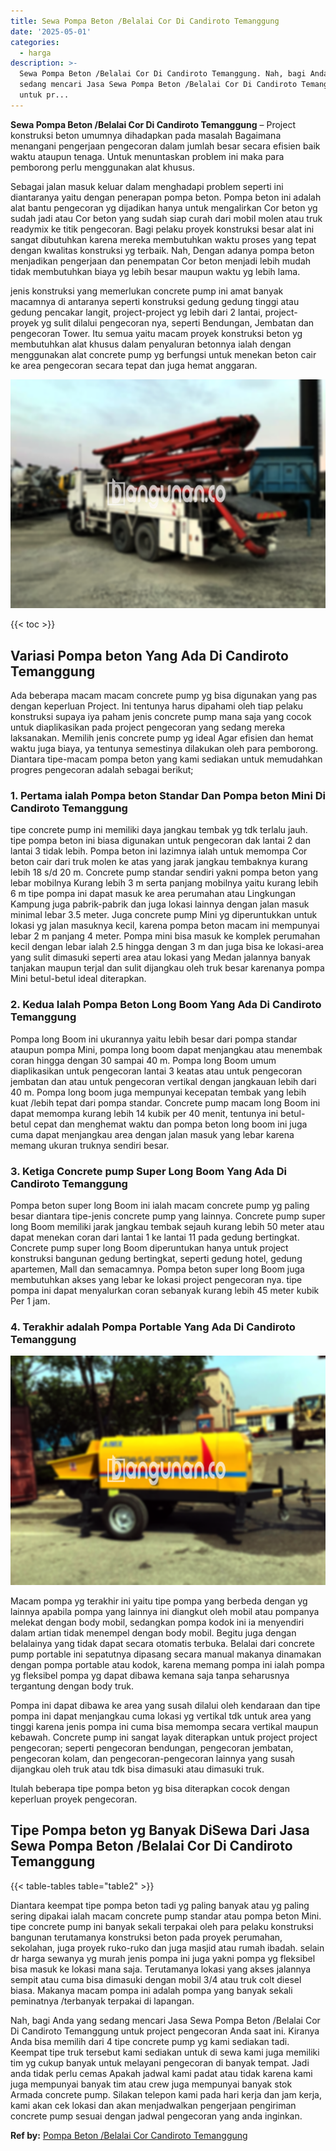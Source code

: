 ```yaml
---
title: Sewa Pompa Beton /Belalai Cor Di Candiroto Temanggung
date: '2025-05-01'
categories:
  - harga
description: >-
  Sewa Pompa Beton /Belalai Cor Di Candiroto Temanggung. Nah, bagi Anda yang
  sedang mencari Jasa Sewa Pompa Beton /Belalai Cor Di Candiroto Temanggung
  untuk pr...
---
```


**Sewa Pompa Beton /Belalai Cor Di Candiroto Temanggung** – Project konstruksi beton umumnya dihadapkan pada masalah Bagaimana menangani pengerjaan pengecoran dalam jumlah besar secara efisien baik waktu ataupun tenaga. Untuk menuntaskan problem ini maka para pemborong perlu menggunakan alat khusus.

Sebagai jalan masuk keluar dalam menghadapi problem seperti ini diantaranya yaitu dengan penerapan pompa beton. Pompa beton ini adalah alat bantu pengecoran yg dijadikan hanya untuk mengalirkan Cor beton yg sudah jadi atau Cor beton yang sudah siap curah dari mobil molen atau truk readymix ke titik pengecoran. Bagi pelaku proyek konstruksi besar alat ini sangat dibutuhkan karena mereka membutuhkan waktu proses yang tepat dengan kwalitas konstruksi yg terbaik. Nah, Dengan adanya pompa beton menjadikan pengerjaan dan penempatan Cor beton menjadi lebih mudah tidak membutuhkan biaya yg lebih besar maupun waktu yg lebih lama.

jenis konstruksi yang memerlukan concrete pump ini amat banyak macamnya di antaranya seperti konstruksi gedung gedung tinggi atau gedung pencakar langit, project-project yg lebih dari 2 lantai, project-proyek yg sulit dilalui pengecoran nya, seperti Bendungan, Jembatan dan pengecoran Tower. Itu semua yaitu macam proyek konstruksi beton yg membutuhkan alat khusus dalam penyaluran betonnya ialah dengan menggunakan alat concrete pump yg berfungsi untuk menekan beton cair ke area pengecoran secara tepat dan juga hemat anggaran.

![Sewa Pompa Beton /Belalai Cor Di Candiroto Temanggung](/images/sewa-concrete-pump-23.png)

{{< toc >}}

## Variasi Pompa beton Yang Ada Di Candiroto Temanggung

Ada beberapa macam macam concrete pump yg bisa digunakan yang pas dengan keperluan Project. Ini tentunya harus dipahami oleh tiap pelaku konstruksi supaya iya paham jenis concrete pump mana saja yang cocok untuk diaplikasikan pada project pengecoran yang sedang mereka laksanakan. Memilih jenis concrete pump yg ideal Agar efisien dan hemat waktu juga biaya, ya tentunya semestinya dilakukan oleh para pemborong. Diantara tipe-macam pompa beton yang kami sediakan untuk memudahkan progres pengecoran adalah sebagai berikut;

### 1\. Pertama ialah Pompa beton Standar Dan Pompa beton Mini Di Candiroto Temanggung

tipe concrete pump ini memiliki daya jangkau tembak yg tdk terlalu jauh. tipe pompa beton ini biasa digunakan untuk pengecoran dak lantai 2 dan lantai 3 tidak lebih. Pompa beton ini lazimnya ialah untuk memompa Cor beton cair dari truk molen ke atas yang jarak jangkau tembaknya kurang lebih 18 s/d 20 m. Concrete pump standar sendiri yakni pompa beton yang lebar mobilnya Kurang lebih 3 m serta panjang mobilnya yaitu kurang lebih 6 m tipe pompa ini dapat masuk ke area perumahan atau Lingkungan Kampung juga pabrik-pabrik dan juga lokasi lainnya dengan jalan masuk minimal lebar 3.5 meter. Juga concrete pump Mini yg diperuntukkan untuk lokasi yg jalan masuknya kecil, karena pompa beton macam ini mempunyai lebar 2 m panjang 4 meter. Pompa mini bisa masuk ke komplek perumahan kecil dengan lebar ialah 2.5 hingga dengan 3 m dan juga bisa ke lokasi-area yang sulit dimasuki seperti area atau lokasi yang Medan jalannya banyak tanjakan maupun terjal dan sulit dijangkau oleh truk besar karenanya pompa Mini betul-betul ideal diterapkan.

### 2\. Kedua Ialah Pompa Beton Long Boom Yang Ada Di Candiroto Temanggung

Pompa long Boom ini ukurannya yaitu lebih besar dari pompa standar ataupun pompa Mini, pompa long boom dapat menjangkau atau menembak coran hingga dengan 30 sampai 40 m. Pompa long Boom umum diaplikasikan untuk pengecoran lantai 3 keatas atau untuk pengecoran jembatan dan atau untuk pengecoran vertikal dengan jangkauan lebih dari 40 m. Pompa long boom juga mempunyai kecepatan tembak yang lebih kuat /lebih tepat dari pompa standar. Concrete pump macam long Boom ini dapat memompa kurang lebih 14 kubik per 40 menit, tentunya ini betul-betul cepat dan menghemat waktu dan pompa beton long boom ini juga cuma dapat menjangkau area dengan jalan masuk yang lebar karena memang ukuran truknya sendiri besar.

### 3\. Ketiga Concrete pump Super Long Boom Yang Ada Di Candiroto Temanggung

Pompa beton super long Boom ini ialah macam concrete pump yg paling besar diantara tipe-jenis concrete pump yang lainnya. Concrete pump super long Boom memiliki jarak jangkau tembak sejauh kurang lebih 50 meter atau dapat menekan coran dari lantai 1 ke lantai 11 pada gedung bertingkat. Concrete pump super long Boom diperuntukan hanya untuk project konstruksi bangunan gedung bertingkat, seperti gedung hotel, gedung apartemen, Mall dan semacamnya. Pompa beton super long Boom juga membutuhkan akses yang lebar ke lokasi project pengecoran nya. tipe pompa ini dapat menyalurkan coran sebanyak kurang lebih 45 meter kubik Per 1 jam.

### 4\. Terakhir adalah Pompa Portable Yang Ada Di Candiroto Temanggung

![Sewa Pompa Beton /Belalai Cor Di Candiroto Temanggung](/images/sewa-concrete-pump-02.png)

Macam pompa yg terakhir ini yaitu tipe pompa yang berbeda dengan yg lainnya apabila pompa yang lainnya ini diangkut oleh mobil atau pompanya melekat dengan body mobil, sedangkan pompa kodok ini ia menyendiri dalam artian tidak menempel dengan body mobil. Begitu juga dengan belalainya yang tidak dapat secara otomatis terbuka. Belalai dari concrete pump portable ini sepatutnya dipasang secara manual makanya dinamakan dengan pompa portable atau kodok, karena memang pompa ini ialah pompa yg fleksibel pompa yg dapat dibawa kemana saja tanpa seharusnya tergantung dengan body truk.

Pompa ini dapat dibawa ke area yang susah dilalui oleh kendaraan dan tipe pompa ini dapat menjangkau cuma lokasi yg vertikal tdk untuk area yang tinggi karena jenis pompa ini cuma bisa memompa secara vertikal maupun kebawah. Concrete pump ini sangat layak diterapkan untuk project project pengecoran; seperti pengecoran bendungan, pengecoran jembatan, pengecoran kolam, dan pengecoran-pengecoran lainnya yang susah dijangkau oleh truk atau tdk bisa dimasuki atau dimasuki truk.

Itulah beberapa tipe pompa beton yg bisa diterapkan cocok dengan keperluan proyek pengecoran.

## Tipe Pompa beton yg Banyak DiSewa Dari Jasa Sewa Pompa Beton /Belalai Cor Di Candiroto Temanggung

{{< table-tables table="table2" >}}

Diantara keempat tipe pompa beton tadi yg paling banyak atau yg paling sering dipakai ialah macam concrete pump standar atau pompa beton Mini. tipe concrete pump ini banyak sekali terpakai oleh para pelaku konstruksi bangunan terutamanya konstruksi beton pada proyek perumahan, sekolahan, juga proyek ruko-ruko dan juga masjid atau rumah ibadah. selain dr harga sewanya yg murah jenis pompa ini juga yakni pompa yg fleksibel bisa masuk ke lokasi mana saja. Terutamanya lokasi yang akses jalannya sempit atau cuma bisa dimasuki dengan mobil 3/4 atau truk colt diesel biasa. Makanya macam pompa ini adalah pompa yang banyak sekali peminatnya /terbanyak terpakai di lapangan.

Nah, bagi Anda yang sedang mencari Jasa Sewa Pompa Beton /Belalai Cor Di Candiroto Temanggung untuk project pengecoran Anda saat ini. Kiranya Anda bisa memilih dari 4 tipe concrete pump yg kami sediakan tadi. Keempat tipe truk tersebut kami sediakan untuk di sewa kami juga memiliki tim yg cukup banyak untuk melayani pengecoran di banyak tempat. Jadi anda tidak perlu cemas Apakah jadwal kami padat atau tidak karena kami juga mempunyai banyak tim atau crew juga mempunyai banyak stok Armada concrete pump. Silakan telepon kami pada hari kerja dan jam kerja, kami akan cek lokasi dan akan menjadwalkan pengerjaan pengiriman concrete pump sesuai dengan jadwal pengecoran yang anda inginkan.

**Ref by:** [Pompa Beton /Belalai Cor Candiroto Temanggung](https://id.wikipedia.org/wiki/Pompa)
